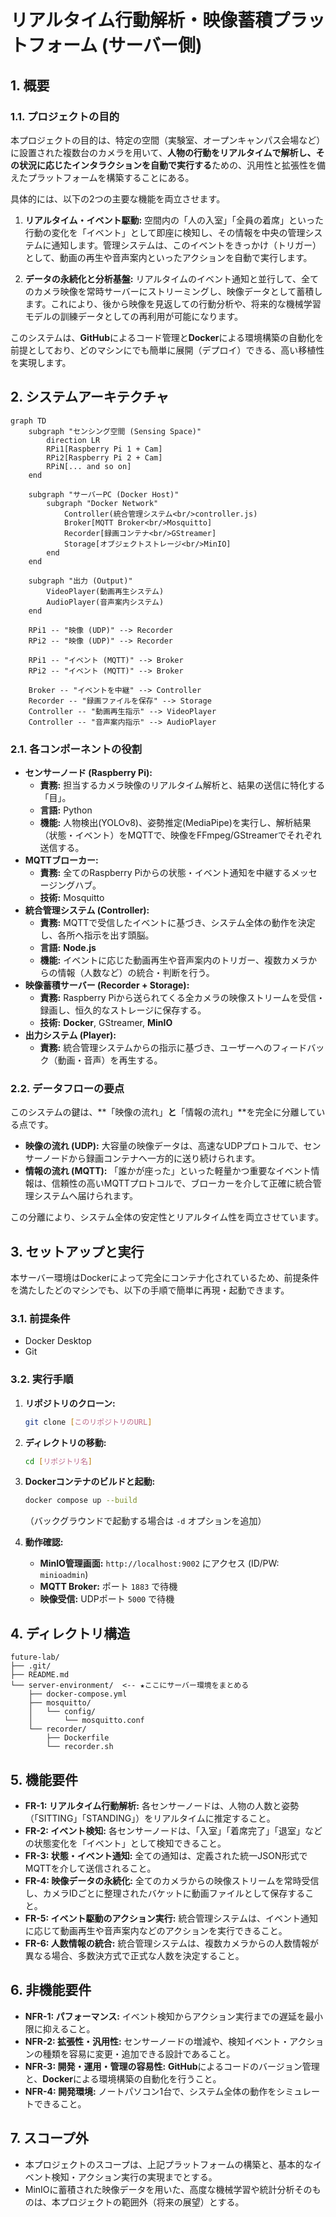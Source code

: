 # リアルタイム行動解析・映像蓄積プラットフォーム (サーバー側)

## 1. 概要

### 1.1. プロジェクトの目的
本プロジェクトの目的は、特定の空間（実験室、オープンキャンパス会場など）に設置された複数台のカメラを用いて、**人物の行動をリアルタイムで解析し、その状況に応じたインタラクションを自動で実行する**ための、汎用性と拡張性を備えたプラットフォームを構築することにある。

具体的には、以下の2つの主要な機能を両立させます。

1.  **リアルタイム・イベント駆動:**
    空間内の「人の入室」「全員の着席」といった行動の変化を「イベント」として即座に検知し、その情報を中央の管理システムに通知します。管理システムは、このイベントをきっかけ（トリガー）として、動画の再生や音声案内といったアクションを自動で実行します。

2.  **データの永続化と分析基盤:**
    リアルタイムのイベント通知と並行して、全てのカメラ映像を常時サーバーにストリーミングし、映像データとして蓄積します。これにより、後から映像を見返しての行動分析や、将来的な機械学習モデルの訓練データとしての再利用が可能になります。

このシステムは、**GitHub**によるコード管理と**Docker**による環境構築の自動化を前提としており、どのマシンにでも簡単に展開（デプロイ）できる、高い移植性を実現します。

## 2. システムアーキテクチャ

```mermaid
graph TD
    subgraph "センシング空間 (Sensing Space)"
        direction LR
        RPi1[Raspberry Pi 1 + Cam]
        RPi2[Raspberry Pi 2 + Cam]
        RPiN[... and so on]
    end

    subgraph "サーバーPC (Docker Host)"
        subgraph "Docker Network"
            Controller(統合管理システム<br/>controller.js)
            Broker[MQTT Broker<br/>Mosquitto]
            Recorder[録画コンテナ<br/>GStreamer]
            Storage[オブジェクトストレージ<br/>MinIO]
        end
    end

    subgraph "出力 (Output)"
        VideoPlayer(動画再生システム)
        AudioPlayer(音声案内システム)
    end

    RPi1 -- "映像 (UDP)" --> Recorder
    RPi2 -- "映像 (UDP)" --> Recorder

    RPi1 -- "イベント (MQTT)" --> Broker
    RPi2 -- "イベント (MQTT)" --> Broker

    Broker -- "イベントを中継" --> Controller
    Recorder -- "録画ファイルを保存" --> Storage
    Controller -- "動画再生指示" --> VideoPlayer
    Controller -- "音声案内指示" --> AudioPlayer
```

### 2.1. 各コンポーネントの役割

* **センサーノード (Raspberry Pi):**
    * **責務:** 担当するカメラ映像のリアルタイム解析と、結果の送信に特化する「目」。
    * **言語:** Python
    * **機能:** 人物検出(YOLOv8)、姿勢推定(MediaPipe)を実行し、解析結果（状態・イベント）をMQTTで、映像をFFmpeg/GStreamerでそれぞれ送信する。
* **MQTTブローカー:**
    * **責務:** 全てのRaspberry Piからの状態・イベント通知を中継するメッセージングハブ。
    * **技術:** Mosquitto
* **統合管理システム (Controller):**
    * **責務:** MQTTで受信したイベントに基づき、システム全体の動作を決定し、各所へ指示を出す頭脳。
    * **言語:** **Node.js**
    * **機能:** イベントに応じた動画再生や音声案内のトリガー、複数カメラからの情報（人数など）の統合・判断を行う。
* **映像蓄積サーバー (Recorder + Storage):**
    * **責務:** Raspberry Piから送られてくる全カメラの映像ストリームを受信・録画し、恒久的なストレージに保存する。
    * **技術:** **Docker**, GStreamer, **MinIO**
* **出力システム (Player):**
    * **責務:** 統合管理システムからの指示に基づき、ユーザーへのフィードバック（動画・音声）を再生する。

### 2.2. データフローの要点
このシステムの鍵は、**「映像の流れ」**と**「情報の流れ」**を完全に分離している点です。
* **映像の流れ (UDP):** 大容量の映像データは、高速なUDPプロトコルで、センサーノードから録画コンテナへ一方的に送り続けられます。
* **情報の流れ (MQTT):** 「誰かが座った」といった軽量かつ重要なイベント情報は、信頼性の高いMQTTプロトコルで、ブローカーを介して正確に統合管理システムへ届けられます。

この分離により、システム全体の安定性とリアルタイム性を両立させています。

## 3. セットアップと実行

本サーバー環境はDockerによって完全にコンテナ化されているため、前提条件を満たしたどのマシンでも、以下の手順で簡単に再現・起動できます。

### 3.1. 前提条件
* Docker Desktop
* Git

### 3.2. 実行手順
1.  **リポジトリのクローン:**
    ```bash
    git clone [このリポジトリのURL]
    ```
2.  **ディレクトリの移動:**
    ```bash
    cd [リポジトリ名]
    ```
3.  **Dockerコンテナのビルドと起動:**
    ```bash
    docker compose up --build
    ```
    （バックグラウンドで起動する場合は `-d` オプションを追加）

4.  **動作確認:**
    * **MinIO管理画面:** `http://localhost:9002` にアクセス (ID/PW: `minioadmin`)
    * **MQTT Broker:** ポート `1883` で待機
    * **映像受信:** UDPポート `5000` で待機

## 4. ディレクトリ構造

```
future-lab/
├── .git/
├── README.md
└── server-environment/  <-- ★ここにサーバー環境をまとめる
    ├── docker-compose.yml
    ├── mosquitto/
    │   └── config/
    │       └── mosquitto.conf
    └── recorder/
        ├── Dockerfile
        └── recorder.sh
```

## 5. 機能要件

* **FR-1: リアルタイム行動解析:** 各センサーノードは、人物の人数と姿勢（「SITTING」「STANDING」）をリアルタイムに推定すること。
* **FR-2: イベント検知:** 各センサーノードは、「入室」「着席完了」「退室」などの状態変化を「イベント」として検知できること。
* **FR-3: 状態・イベント通知:** 全ての通知は、定義された統一JSON形式でMQTTを介して送信されること。
* **FR-4: 映像データの永続化:** 全てのカメラからの映像ストリームを常時受信し、カメラIDごとに整理されたバケットに動画ファイルとして保存すること。
* **FR-5: イベント駆動のアクション実行:** 統合管理システムは、イベント通知に応じて動画再生や音声案内などのアクションを実行できること。
* **FR-6: 人数情報の統合:** 統合管理システムは、複数カメラからの人数情報が異なる場合、多数決方式で正式な人数を決定すること。

## 6. 非機能要件

* **NFR-1: パフォーマンス:** イベント検知からアクション実行までの遅延を最小限に抑えること。
* **NFR-2: 拡張性・汎用性:** センサーノードの増減や、検知イベント・アクションの種類を容易に変更・追加できる設計であること。
* **NFR-3: 開発・運用・管理の容易性:** **GitHub**によるコードのバージョン管理と、**Docker**による環境構築の自動化を行うこと。
* **NFR-4: 開発環境:** ノートパソコン1台で、システム全体の動作をシミュレートできること。

## 7. スコープ外
* 本プロジェクトのスコープは、上記プラットフォームの構築と、基本的なイベント検知・アクション実行の実現までとする。
* MinIOに蓄積された映像データを用いた、高度な機械学習や統計分析そのものは、本プロジェクトの範囲外（将来の展望）とする。